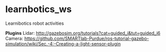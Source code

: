 # learnbotics_ws
Learnibotics robot activities

<b>Plugins</b>
Lidar: http://gazebosim.org/tutorials?cat=guided_i&tut=guided_i6
Camera: https://github.com/SMARTlab-Purdue/ros-tutorial-gazebo-simulation/wiki/Sec.-4:-Creating-a-light-sensor-plugin

